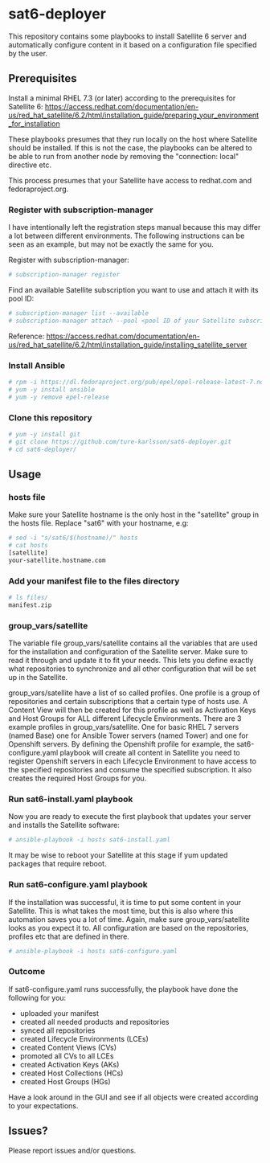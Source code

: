 # sat6-deployer
This repository contains some playbooks to install Satellite 6 server and automatically configure content in it based on a configuration file specified by the user.

## Prerequisites
Install a minimal RHEL 7.3 (or later) according to the prerequisites for Satellite 6: https://access.redhat.com/documentation/en-us/red_hat_satellite/6.2/html/installation_guide/preparing_your_environment_for_installation

These playbooks presumes that they run locally on the host where Satellite should be installed.
If this is not the case, the playbooks can be altered to be able to run from another node by removing the "connection: local" directive etc.

This process presumes that your Satellite have access to redhat.com and fedoraproject.org.

### Register with subscription-manager
I have intentionally left the registration steps manual because this may differ a lot between different environments. The following instructions can be seen as an example, but may not be exactly the same for you.

Register with subscription-manager:
```bash
# subscription-manager register
```

Find an available Satellite subscription you want to use and attach it with its pool ID:
```bash
# subscription-manager list --available
# subscription-manager attach --pool <pool ID of your Satellite subscription>
```

Reference: https://access.redhat.com/documentation/en-us/red_hat_satellite/6.2/html/installation_guide/installing_satellite_server

### Install Ansible
```bash
# rpm -i https://dl.fedoraproject.org/pub/epel/epel-release-latest-7.noarch.rpm
# yum -y install ansible
# yum -y remove epel-release
```

### Clone this repository
```bash
# yum -y install git
# git clone https://github.com/ture-karlsson/sat6-deployer.git
# cd sat6-deployer/
```

## Usage

### hosts file
Make sure your Satellite hostname is the only host in the "satellite" group in the hosts file. Replace "sat6" with your hostname, e.g:
```bash
# sed -i "s/sat6/$(hostname)/" hosts
# cat hosts
[satellite]
your-satellite.hostname.com
```

### Add your manifest file to the files directory
```bash
# ls files/
manifest.zip
```

### group_vars/satellite
The variable file group_vars/satellite contains all the variables that are used for the installation and configuration of the Satellite server. Make sure to read it through and update it to fit your needs. This lets you define exactly what repositories to synchronize and all other configuration that will be set up in the Satellite.

group_vars/satellite have a list of so called profiles. One profile is a group of repositories and certain subscriptions that a certain type of hosts use. A Content View will then be created for this profile as well as Activation Keys and Host Groups for ALL different Lifecycle Environments. There are 3 example profiles in group_vars/satellite. One for basic RHEL 7 servers (named Base) one for Ansible Tower servers (named Tower) and one for Openshift servers. By defining the Openshift profile for example, the sat6-configure.yaml playbook will create all content in Satellite you need to register Openshift servers in each Lifecycle Environment to have access to the specified repositories and consume the specified subscription. It also creates the required Host Groups for you.

### Run sat6-install.yaml playbook
Now you are ready to execute the first playbook that updates your server and installs the Satellite software:
```bash
# ansible-playbook -i hosts sat6-install.yaml
```

It may be wise to reboot your Satellite at this stage if yum updated packages that require reboot.

### Run sat6-configure.yaml playbook
If the installation was successful, it is time to put some content in your Satellite. This is what takes the most time, but this is also where this automation saves you a lot of time. Again, make sure group_vars/satellite looks as you expect it to. All configuration are based on the repositories, profiles etc that are defined in there.
```bash
# ansible-playbook -i hosts sat6-configure.yaml
```

### Outcome
If sat6-configure.yaml runs successfully, the playbook have done the following for you:
* uploaded your manifest
* created all needed products and repositories
* synced all repositories
* created Lifecycle Environments (LCEs)
* created Content Views (CVs)
* promoted all CVs to all LCEs
* created Activation Keys (AKs)
* created Host Collections (HCs)
* created Host Groups (HGs)

Have a look around in the GUI and see if all objects were created according to your expectations.

## Issues?
Please report issues and/or questions.
